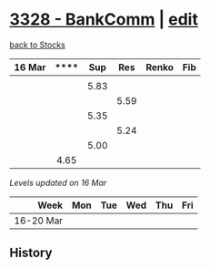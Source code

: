 # [3328 - BankComm](https://alwinwoo.github.io/stocks/3328.html) | [edit](https://github.com/alwinwoo/alwinwoo.github.io/edit/master/stocks/3328.md)
[back to Stocks](https://alwinwoo.github.io/stocks.html)

| 16 Mar  | ****   | Sup   | Res   | Renko       | Fib
| ---:    | :---:  | :---: | :---: | :---        | :---
|         |        |       | 
|         |        | 5.83  | 
|         |        |       | 5.59
|         |        | 5.35  | 
|         |        |       | 5.24
|         |        | 5.00  | 
|         | 4.65   |       | 

*Levels updated on 16 Mar*

Week      | Mon   | Tue   | Wed   | Thu   | Fri   |
---:      | :---: | :---: | :---: | :---: | :---: |
16-20 Mar |       | 

## History
